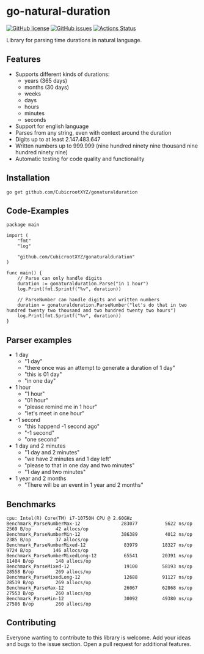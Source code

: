 # go-natural-duration

[![GitHub license](https://img.shields.io/github/license/CubicrootXYZ/gonaturalduration)](https://github.com/CubicrootXYZ/gonaturalduration/blob/main/LICENSE)
[![GitHub issues](https://img.shields.io/github/issues/CubicrootXYZ/gonaturalduration)](https://github.com/CubicrootXYZ/gonaturalduration/issues)
[![Actions Status](https://github.com/CubicrootXYZ/gonaturalduration/workflows/Main/badge.svg?branch=main)](https://github.com/CubicrootXYZ/gonaturalduration/actions)

Library for parsing time durations in natural language.

## Features

* Supports different kinds of durations:
    * years (365 days)
    * months (30 days)
    * weeks
    * days
    * hours
    * minutes
    * seconds
* Support for english language
* Parses from any string, even with context around the duration
* Digits up to at least 2.147.483.647
* Written numbers up to 999.999 (nine hundred ninety nine thousand nine hundred ninety nine)
* Automatic testing for code quality and functionality

## Installation

`go get github.com/CubicrootXYZ/gonaturalduration`

## Code-Examples

```
package main

import (
	"fmt"
	"log"

	"github.com/CubicrootXYZ/gonaturalduration"
)

func main() {
	// Parse can only handle digits
	duration := gonaturalduration.Parse("in 1 hour")
	log.Print(fmt.Sprintf("%v", duration))

	// ParseNumber can handle digits and written numbers
	duration = gonaturalduration.ParseNumber("let's do that in two hundred twenty two thousand and two hundred twenty two hours")
	log.Print(fmt.Sprintf("%v", duration))
}
```

## Parser examples

* 1 day
    * "1 day"
    * "there once was an attempt to generate a duration of 1 day"
    * "this is 01 day"
    * "in one day"
* 1 hour
    * "1 hour"
    * "01 hour"
    * "please remind me in 1 hour"
    * "let's meet in one hour"
* -1 second
    * "this happend -1 second ago"
    * "-1 second"
    * "one second"
* 1 day and 2 minutes
    * "1 day and 2 minutes"
    * "we have 2 minutes and 1 day left"
    * "please to that in one day and two minutes"
    * "1 day and two minutes"
* 1 year and 2 months
    * "There will be an event in 1 year and 2 months"

## Benchmarks

```
cpu: Intel(R) Core(TM) i7-10750H CPU @ 2.60GHz
Benchmark_ParseNumberMax-12          	  283077	      5622 ns/op	    2569 B/op	      42 allocs/op
Benchmark_ParseNumberMin-12          	  386389	      4012 ns/op	    2385 B/op	      37 allocs/op
Benchmark_ParseNumberMixed-12        	   83979	     18327 ns/op	    9724 B/op	     146 allocs/op
Benchmark_ParseNumberMixedLong-12    	   65541	     20391 ns/op	   11404 B/op	     148 allocs/op
Benchmark_ParseMixed-12              	   19100	     58193 ns/op	   28558 B/op	     269 allocs/op
Benchmark_ParseMixedLong-12          	   12688	     91127 ns/op	   28519 B/op	     269 allocs/op
Benchmark_ParseMax-12                	   26067	     62868 ns/op	   27553 B/op	     260 allocs/op
Benchmark_ParseMin-12                	   30092	     49380 ns/op	   27586 B/op	     260 allocs/op
```

## Contributing

Everyone wanting to contribute to this library is welcome. Add your ideas and bugs to the issue section. Open a pull request for additional features. 
